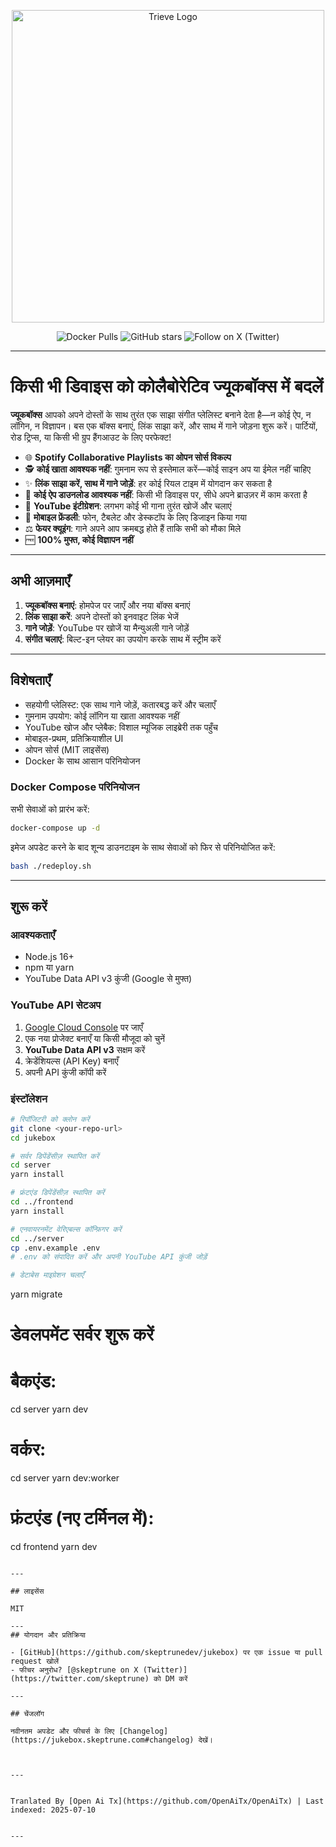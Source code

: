 <p align="center">
  <a href="https://www.jukeboxhq.com">
    <img height="500" src="https://raw.githubusercontent.com/skeptrunedev/jukebox/main/frontend/public/opengraph-image.jpg" alt="Trieve Logo">
  </a>
</p>

<p align="center">
  <a href="https://hub.docker.com/r/skeptrune/jukebox-server" style="text-decoration: none;">
    <img src="https://img.shields.io/docker/pulls/skeptrune/jukebox-server?style=flat-square" alt="Docker Pulls" />
  </a>
  <a href="https://github.com/skeptrunedev/jukebox/stargazers" style="text-decoration: none;">
    <img src="https://img.shields.io/github/stars/skeptrunedev/jukebox?style=flat-square" alt="GitHub stars" />
  </a>
  <a href="https://x.com/skeptrune" style="text-decoration: none;">
    <img src="https://img.shields.io/badge/follow%20on-x.com-1da1f2?logo=x&style=flat-square" alt="Follow on X (Twitter)" />
  </a>
</p>

---

# किसी भी डिवाइस को कोलैबोरेटिव ज्यूकबॉक्स में बदलें

**ज्यूकबॉक्स** आपको अपने दोस्तों के साथ तुरंत एक साझा संगीत प्लेलिस्ट बनाने देता है—न कोई ऐप, न लॉगिन, न विज्ञापन। बस एक बॉक्स बनाएं, लिंक साझा करें, और साथ में गाने जोड़ना शुरू करें। पार्टियों, रोड ट्रिप्स, या किसी भी ग्रुप हैंगआउट के लिए परफेक्ट!

- 🌐 **Spotify Collaborative Playlists का ओपन सोर्स विकल्प**
- 🕵️ **कोई खाता आवश्यक नहीं**: गुमनाम रूप से इस्तेमाल करें—कोई साइन अप या ईमेल नहीं चाहिए
- ✨ **लिंक साझा करें, साथ में गाने जोड़ें**: हर कोई रियल टाइम में योगदान कर सकता है
- 🚀 **कोई ऐप डाउनलोड आवश्यक नहीं**: किसी भी डिवाइस पर, सीधे अपने ब्राउज़र में काम करता है
- 🎵 **YouTube इंटीग्रेशन**: लगभग कोई भी गाना तुरंत खोजें और चलाएं
- 📱 **मोबाइल फ्रेंडली**: फोन, टैबलेट और डेस्कटॉप के लिए डिजाइन किया गया
- ⚖️ **फेयर क्यूइंग**: गाने अपने आप क्रमबद्ध होते हैं ताकि सभी को मौका मिले
- 🆓 **100% मुफ्त, कोई विज्ञापन नहीं**

---

## अभी आज़माएँ

1. **ज्यूकबॉक्स बनाएं**: होमपेज पर जाएँ और नया बॉक्स बनाएं
2. **लिंक साझा करें**: अपने दोस्तों को इनवाइट लिंक भेजें
3. **गाने जोड़ें**: YouTube पर खोजें या मैन्युअली गाने जोड़ें
4. **संगीत चलाएं**: बिल्ट-इन प्लेयर का उपयोग करके साथ में स्ट्रीम करें

---
## विशेषताएँ

- सहयोगी प्लेलिस्ट: एक साथ गाने जोड़ें, कतारबद्ध करें और चलाएँ
- गुमनाम उपयोग: कोई लॉगिन या खाता आवश्यक नहीं
- YouTube खोज और प्लेबैक: विशाल म्यूजिक लाइब्रेरी तक पहुँच
- मोबाइल-प्रथम, प्रतिक्रियाशील UI
- ओपन सोर्स (MIT लाइसेंस)
- Docker के साथ आसान परिनियोजन

### Docker Compose परिनियोजन

सभी सेवाओं को प्रारंभ करें:

```bash
docker-compose up -d
```

इमेज अपडेट करने के बाद शून्य डाउनटाइम के साथ सेवाओं को फिर से परिनियोजित करें:

```bash
bash ./redeploy.sh
```
---

## शुरू करें

### आवश्यकताएँ

- Node.js 16+
- npm या yarn
- YouTube Data API v3 कुंजी (Google से मुफ्त)

### YouTube API सेटअप

1. [Google Cloud Console](https://console.cloud.google.com/) पर जाएँ
2. एक नया प्रोजेक्ट बनाएँ या किसी मौजूदा को चुनें
3. **YouTube Data API v3** सक्षम करें
4. क्रेडेंशियल्स (API Key) बनाएँ
5. अपनी API कुंजी कॉपी करें

### इंस्टॉलेशन
```bash
# रिपॉजिटरी को क्लोन करें
git clone <your-repo-url>
cd jukebox

# सर्वर डिपेंडेंसीज़ स्थापित करें
cd server
yarn install

# फ्रंटएंड डिपेंडेंसीज़ स्थापित करें
cd ../frontend
yarn install

# एनवायरनमेंट वेरिएबल्स कॉन्फ़िगर करें
cd ../server
cp .env.example .env
# .env को संपादित करें और अपनी YouTube API कुंजी जोड़ें

# डेटाबेस माइग्रेशन चलाएँ
```
yarn migrate

# डेवलपमेंट सर्वर शुरू करें
# बैकएंड:
cd server
yarn dev
# वर्कर:
cd server
yarn dev:worker
# फ्रंटएंड (नए टर्मिनल में):
cd frontend
yarn dev
```

---

## लाइसेंस

MIT

---
## योगदान और प्रतिक्रिया

- [GitHub](https://github.com/skeptrunedev/jukebox) पर एक issue या pull request खोलें
- फीचर अनुरोध? [@skeptrune on X (Twitter)](https://twitter.com/skeptrune) को DM करें

---

## चेंजलॉग

नवीनतम अपडेट और फीचर्स के लिए [Changelog](https://jukebox.skeptrune.com#changelog) देखें।


---

Tranlated By [Open Ai Tx](https://github.com/OpenAiTx/OpenAiTx) | Last indexed: 2025-07-10

---
